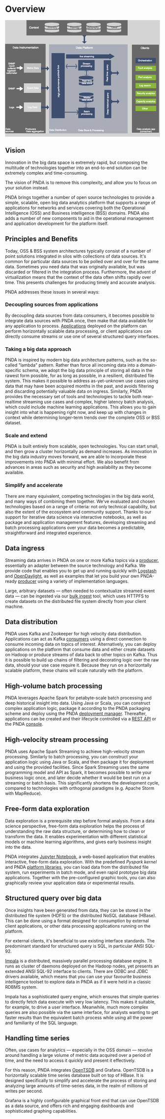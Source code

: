 # Overview

![architecture](../images/pnda-architecture2.png)

## Vision

Innovation in the big data space is extremely rapid, but composing the multitude of technologies together into an end-to-end solution can be extremely complex and time-consuming.

The vision of PNDA is to remove this complexity, and allow you to focus on your solution instead. 

PNDA brings together a number of open source technologies to provide a simple, scalable, open big data analytics platform that supports a range of applications for networks and services covering both the Operational Intelligence (OSS) and Business intelligence (BSS) domains. PNDA also adds a number of new components to aid in the operational management and application development for the platform itself. 

## Principles and Benefits

Today, OSS & BSS system architectures typically consist of a number of point solutions integrated in silos with collections of data sources. It's common for particular data sources to be polled over and over for the same data. Sometimes you need data that was originally available, but was discarded or filtered in the integration process. Furthermore, the advent of virtualization means that the context of the data often shifts rapidly over time. This presents challenges for producing timely and accurate analysis.

PNDA addresses these issues in several ways:

### Decoupling sources from applications

By decoupling data sources from data consumers, it becomes possible to integrate data sources with PNDA once, then make that data available for any application to process. [Applications](../applications/README.md) deployed on the platform can perform horizontally scalable data processing, or client applications can directly consume streams or use one of several structured query interfaces. 

### Taking a big data approach

PNDA is inspired by modern big data architecture patterns, such as the so-called "lambda" pattern. Rather than force all incoming data into a domain-specific schema, we adopt the big data principle of storing all data in the rawest form possible, for as long as possible, in a resilient, distributed file system. This makes it possible to address as-yet-unknown use cases using data that may have been acquired months in the past, and avoids filtering and discarding potentially valuable data on ingress. Similarly, PNDA provides the necessary set of tools and technologies to tackle both near-realtime streaming use cases and complex, higher latency batch analysis, which could include machine learning applications. This allows you to gain insight into what is happening right now, and keep up with changes in context while determining longer-term trends over the complete OSS or BSS dataset.

### Scale and extend

PNDA is built entirely from scalable, open technologies. You can start small, and then grow a cluster horizontally as demand increases. As innovation in the big data industry moves forward, we are able to incorporate these improvements into PNDA with minimal effort. We also benefit from advances in areas such as security and high availability as they become available.

### Simplify and accelerate

There are many equivalent, competing technologies in the big data world, and many ways of combining them together. We've evaluated and chosen technologies based on a range of criteria: not only technical capability, but also the extent of the ecosystem and community support. Thanks to our support for iterative data science via interactive notebooks, as well as package and application management features, developing streaming and batch processing applications over your data becomes a predictable, straightforward and integrated experience.

## Data ingress

Streaming data arrives in PNDA on one or more Kafka topics via a [producer](../producer/README.md), essentially an adapter between the source technology and Kafka. We provide code that enables you to get up and running quickly with [Logstash](../producer/logstash.md) and [OpenDaylight](../producer/opendl.md), as well as examples that let you build your own PNDA-ready [producer](../producer/producer.md) using a variety of implementation languages.

Large, arbitrary datasets — often needed to contextualize streamed event data — can be ingested via our [bulk ingest](../bulkingest/README.md) tool, which uses HTTPFS to create datasets on the distributed file system directly from your client machine.

## Data distribution

PNDA uses Kafka and Zookeeper for high velocity data distribution. Applications can act as Kafka [consumers](../consumer/README.md) using a direct connection to consume incoming data on topics of interest. Alternatively, you can deploy applications on the platform that consume data and either create datasets on Hadoop or produce streams of data back to other topics on Kafka. Thus it is possible to build up chains of filtering and decorating logic over the raw data, should your use case require it. Because they run on a horizontally scalable platform, these chains will scale naturally with the platform. 

## High-volume batch processing

PNDA leverages Apache Spark for petabyte-scale batch processing and deep historical insight into data. Using Java or Scala, you can construct complex application logic, package it according to the PNDA packaging scheme and deploy using the PNDA [deployment manager](https://github.com/pndaproject/platform-deployment-manager). Thereafter, applications can be created and their lifecycle controlled via a [REST API](https://github.com/pndaproject/platform-deployment-manager/blob/master/README.md#api-documentation) or the PNDA [console](../console/README.md).

## High-velocity stream processing

PNDA uses Apache Spark Streaming to achieve high-velocity stream processing. Similarly to batch processing, you can construct your application logic using Java or Scala, and then package it for deployment and using the provided facilities. Since Spark Streaming uses the same programming model and API as Spark, it becomes possible to write your business logic once, and later decide whether it would be best run on a streaming or batch basis. This significantly shortens the development cycle, compared to technologies with orthogonal paradigms (e.g. Apache Storm with MapReduce). 

## Free-form data exploration

Data exploration is a prerequisite step before formal analysis. From a data science perspective, free-form data exploration helps the process of understanding the raw data structure, or determining how to clean or transform the data. It enables experimentation with different statistical models or machine learning algorithms, and gives early business insight into the data.   

PNDA integrates [Jupyter Notebook](https://github.com/pndaproject/example-applications/tree/master/jupyter-notebooks), a web-based application that enables interactive, free-form data exploration. With the predefined *Pyspark kernel* and PNDA [platform libraries](https://github.com/pndaproject/platform-libraries), you can load data from the distributed file system, run experiments in batch mode, and even rapid prototype big data applications. Together with the pre-configured graphic tools, you can also graphically review your application data or experimental results. 

## Structured query over big data

Once insights have been generated from data, they can be stored in the distributed file system (HDFS) or the distributed NoSQL database (HBase). This can be done using a format designed for consumption by external client applications, or other data processing applications running on the platform.

For external clients, it's beneficial to use existing interface standards. The predominant standard for structured query is SQL, in particular ANSI SQL-92. 

[Impala](../query/impala.md) is a distributed, massively parallel processing database engine. It runs as cluster of daemons deployed on the Hadoop nodes, yet presents an extended ANSI SQL-92 interface to clients. There are ODBC and JDBC drivers available, which means that you can use your favourite business intelligence toolset to explore data in PNDA as if it were held in a classic RDBMS system. 

Impala has a sophisticated query engine, which ensures that simple queries to directly fetch data execute with very low latency. This makes it suitable, for example, to drive a user interface. Meanwhile, much more complex queries are also possible via the same interface, for analysts wanting to get faster results than the equivalent batch process while using all the power and familiarity of the SQL language.

## Handling time series

Often, use cases for analytics — especially in the OSS domain — revolve around handling a large volume of metric data acquired over a period of time, and the need to access it quickly and present it effectively.

For this reason, PNDA integrates [OpenTSDB](../timeseries/opentsdb.md) and Grafana. OpenTSDB is a horizontally scalable time series database built on top of HBase. It is designed specifically to simplify and accelerate the process of storing and analyzing large amounts of time-series data, in the realm of millions of writes per second.

Grafana is a highly configurable graphical front end that can use OpenTSDB as a data source, and offers rich and engaging dashboards and sophisticated graphing capabilities. 
